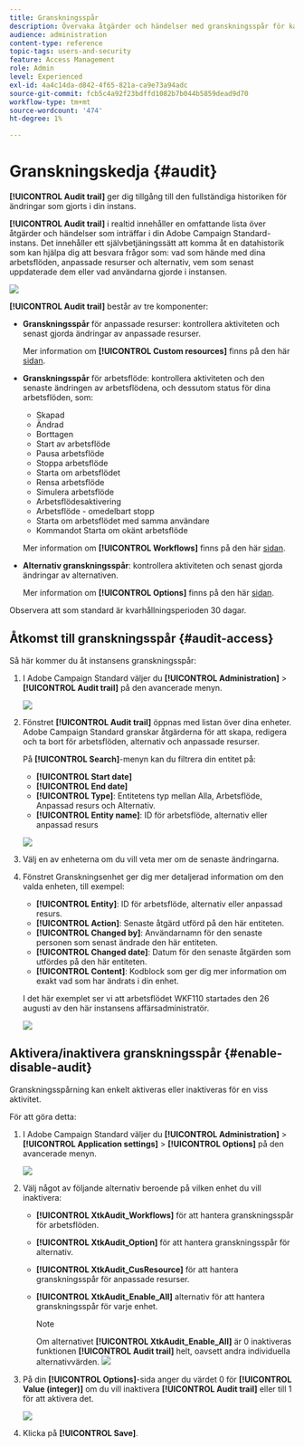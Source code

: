 ```yaml
---
title: Granskningsspår
description: Övervaka åtgärder och händelser med granskningsspår för kampanjer
audience: administration
content-type: reference
topic-tags: users-and-security
feature: Access Management
role: Admin
level: Experienced
exl-id: 4a4c14da-d842-4f65-821a-ca9e73a94adc
source-git-commit: fcb5c4a92f23bdffd1082b7b044b5859dead9d70
workflow-type: tm+mt
source-wordcount: '474'
ht-degree: 1%

---
```


# Granskningskedja {#audit}

**[!UICONTROL Audit trail]** ger dig tillgång till den fullständiga historiken för ändringar som gjorts i din instans.

**[!UICONTROL Audit trail]** i realtid innehåller en omfattande lista över åtgärder och händelser som inträffar i din Adobe Campaign Standard-instans. Det innehåller ett självbetjäningssätt att komma åt en datahistorik som kan hjälpa dig att besvara frågor som: vad som hände med dina arbetsflöden, anpassade resurser och alternativ, vem som senast uppdaterade dem eller vad användarna gjorde i instansen.

![](assets/audit-trail.png)

**[!UICONTROL Audit trail]** består av tre komponenter:

* **Granskningsspår** för anpassade resurser: kontrollera aktiviteten och senast gjorda ändringar av anpassade resurser.

   Mer information om **[!UICONTROL Custom resources]** finns på den här [sidan](../../developing/using/key-steps-to-add-a-resource.md).

* **Granskningsspår** för arbetsflöde: kontrollera aktiviteten och den senaste ändringen av arbetsflödena, och dessutom status för dina arbetsflöden, som:

   * Skapad
   * Ändrad
   * Borttagen
   * Start av arbetsflöde
   * Pausa arbetsflöde
   * Stoppa arbetsflöde
   * Starta om arbetsflödet
   * Rensa arbetsflöde
   * Simulera arbetsflöde
   * Arbetsflödesaktivering
   * Arbetsflöde - omedelbart stopp
   * Starta om arbetsflödet med samma användare
   * Kommandot Starta om okänt arbetsflöde

   Mer information om **[!UICONTROL Workflows]** finns på den här [sidan](../../automating/using/get-started-workflows.md).

* **Alternativ granskningsspår**: kontrollera aktiviteten och senast gjorda ändringar av alternativen.

   Mer information om **[!UICONTROL Options]** finns på den här [sidan](../../administration/using/about-campaign-standard-settings.md).

Observera att som standard är kvarhållningsperioden 30 dagar.

## Åtkomst till granskningsspår {#audit-access}

Så här kommer du åt instansens granskningsspår:

1. I Adobe Campaign Standard väljer du **[!UICONTROL Administration]** > **[!UICONTROL Audit trail]** på den avancerade menyn.

   ![](assets/audit-trail.png)

1. Fönstret **[!UICONTROL Audit trail]** öppnas med listan över dina enheter. Adobe Campaign Standard granskar åtgärderna för att skapa, redigera och ta bort för arbetsflöden, alternativ och anpassade resurser.

   På **[!UICONTROL Search]**-menyn kan du filtrera din entitet på:

   * **[!UICONTROL Start date]**
   * **[!UICONTROL End date]**
   * **[!UICONTROL Type]**: Entitetens typ mellan Alla, Arbetsflöde, Anpassad resurs och Alternativ.
   * **[!UICONTROL Entity name]**: ID för arbetsflöde, alternativ eller anpassad resurs

   ![](assets/audit-trail_2.png)

1. Välj en av enheterna om du vill veta mer om de senaste ändringarna.

1. Fönstret Granskningsenhet ger dig mer detaljerad information om den valda enheten, till exempel:

   * **[!UICONTROL Entity]**: ID för arbetsflöde, alternativ eller anpassad resurs.
   * **[!UICONTROL Action]**: Senaste åtgärd utförd på den här entiteten.
   * **[!UICONTROL Changed by]**: Användarnamn för den senaste personen som senast ändrade den här entiteten.
   * **[!UICONTROL Changed date]**: Datum för den senaste åtgärden som utfördes på den här entiteten.
   * **[!UICONTROL Content]**: Kodblock som ger dig mer information om exakt vad som har ändrats i din enhet.

   I det här exemplet ser vi att arbetsflödet WKF110 startades den 26 augusti av den här instansens affärsadministratör.

   ![](assets/audit-trail_3.png)

## Aktivera/inaktivera granskningsspår {#enable-disable-audit}

Granskningsspårning kan enkelt aktiveras eller inaktiveras för en viss aktivitet.

För att göra detta:

1. I Adobe Campaign Standard väljer du **[!UICONTROL Administration]** > **[!UICONTROL Application settings]** > **[!UICONTROL Options]** på den avancerade menyn.

   ![](assets/audit-trail_4.png)

1. Välj något av följande alternativ beroende på vilken enhet du vill inaktivera:

   * **[!UICONTROL XtkAudit_Workflows]** för att hantera granskningsspår för arbetsflöden.
   * **[!UICONTROL XtkAudit_Option]** för att hantera granskningsspår för alternativ.
   * **[!UICONTROL XtkAudit_CusResource]** för att hantera granskningsspår för anpassade resurser.
   * **[!UICONTROL XtkAudit_Enable_All]** alternativ för att hantera granskningsspår för varje enhet.

      >[!NOTE]
      >
      >Om alternativet **[!UICONTROL XtkAudit_Enable_All]** är 0 inaktiveras funktionen **[!UICONTROL Audit trail]** helt, oavsett andra individuella alternativvärden.
   ![](assets/audit-trail_5.png)

1. På din **[!UICONTROL Options]**-sida anger du värdet 0 för **[!UICONTROL Value (integer)]** om du vill inaktivera **[!UICONTROL Audit trail]** eller till 1 för att aktivera det.

   ![](assets/audit-trail_6.png)

1. Klicka på **[!UICONTROL Save]**.